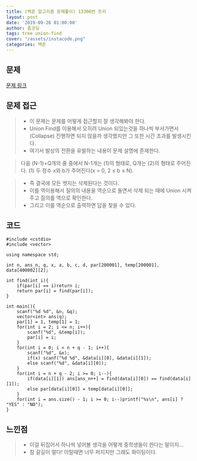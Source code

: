 ```yaml
---
title: (백준 알고리즘 문제풀이) 13306번 트리
layout: post
date: '2019-09-26 01:00:00'
author: 줌코딩
tags: tree union-find
cover: "/assets/instacode.png"
categories: 백준
---
```


## 문제

[문제 링크](https://www.acmicpc.net/problem/13306)

## 문제 접근

>* 이 문제는 문제를 어떻게 접근할지 잘 생각해봐야 한다.
>* Union Find를 이용해서 오히려 Union 되있는것을 하나씩 부서가면서(Collapse) 진행하면 되지 않을까 생각했지만 그 또한 시간 초과를 발생시킨다.
>* 여기서 발상의 전환을 유발하는 내용이 문제 설명에 존재한다.

> 다음 (N-1)+Q개의 줄 중에서 N-1개는 (1)의 형태로, Q개는 (2)의 형태로 주어진다. (1) 두 정수 x와 b가 주어진다(x = 0, 2 ≤ b ≤ N).

>* 즉 결국에 모든 엣지는 삭제된다는 것이다.
>* 이를 역이용해서 질의의 내용을 역순으로 돌면서 삭제 되는 때에 Union 시켜주고 질의를 역으로 확인한다.
>* 그리고 이를 역순으로 출력하면 답을 찾을 수 있다.

## 코드

    #include <cstdio>
    #include <vector>

    using namespace std;

    int n, ans_n, q, x, a, b, c, d, par[200001], temp[200001], data[400002][2];

    int find(int i){
        if(par[i] == i)return i;
        return par[i] = find(par[i]);
    }

    int main(){
        scanf("%d %d", &n, &q);
        vector<int> ans(q);
        par[1] = 1, temp[1] = 1;
        for(int i = 2; i <= n; i++){
            scanf("%d", &temp[i]);
            par[i] = i;
        }
        for(int i = 0; i < n + q - 1; i++){
            scanf("%d", &x);
            if(x) scanf("%d %d", &data[i][0], &data[i][1]);
            else scanf("%d", &data[i][0]);
        }
        for(int i = n + q - 2; i >= 0; i--){
            if(data[i][1]) ans[ans_n++] = find(data[i][0]) == find(data[i][1]);
            else par[data[i][0]] = temp[data[i][0]];
        }
        for(int i = ans.size() - 1; i >= 0; i--)printf("%s\n", ans[i] ? "YES" : "NO");
    }

## 느낀점

>* 이걸 뒤집어서 하나씩 넣어볼 생각을 어떻게 중학생들이 한다는 말이지...
>* 참 갈길이 멀다! 이럴때면 너무 퍼지지만 그래도 화이팅이다.
